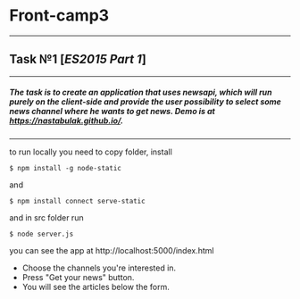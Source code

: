 # Front-camp3

***
## Task №1 [*ES2015 Part 1*]
***
##### The task is to create an application that uses newsapi, which will run purely on the client-side and provide the user possibility to select some news channel where he wants to get news. Demo is at https://nastabulak.github.io/.
***
to run locally you need to copy folder, install

`$ npm install -g node-static `

 and 

`$ npm install connect serve-static`

and in src folder run

`$ node server.js`

you can see the app at http://localhost:5000/index.html
* Choose the channels you're interested in.
* Press "Get your news" button. 
* You will see the articles below the form.
